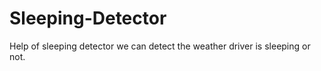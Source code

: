 # Sleeping-Detector

Help of sleeping detector we can detect the weather driver is sleeping or not.
